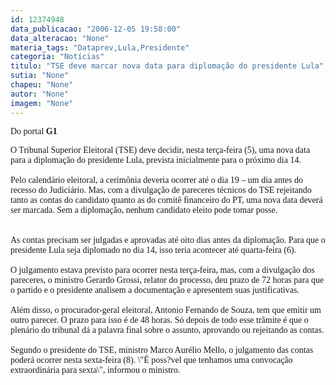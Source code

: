 ```yaml
---
id: 12374948
data_publicacao: "2006-12-05 19:58:00"
data_alteracao: "None"
materia_tags: "Dataprev,Lula,Presidente"
categoria: "Notícias"
titulo: "TSE deve marcar nova data para diplomação do presidente Lula"
sutia: "None"
chapeu: "None"
autor: "None"
imagem: "None"
---
```

<p><P><FONT face=Verdana>Do&nbsp;portal&nbsp;<STRONG>G1</STRONG></FONT></P></p>
<p><P><FONT face=Verdana>O Tribunal Superior Eleitoral (TSE) deve decidir, nesta terça-feira (5), uma nova data para a diplomação do presidente Lula, prevista inicialmente para o próximo dia 14. <BR><BR>Pelo calendário eleitoral, a cerimônia deveria ocorrer até o dia 19 – um dia antes do recesso do Judiciário. Mas, com a divulgação de pareceres técnicos do TSE rejeitando tanto as contas do candidato quanto as do comitê financeiro do PT, uma nova data deverá ser marcada. Sem a diplomação, nenhum candidato eleito pode tomar posse.<BR><BR><BR>As contas precisam ser julgadas e aprovadas até oito dias antes da diplomação. Para que o presidente Lula seja diplomado no dia 14, isso teria acontecer até quarta-feira (6). <BR><BR>O julgamento estava previsto para ocorrer nesta terça-feira, mas, com a divulgação dos pareceres, o ministro Gerardo Grossi, relator do processo, deu prazo de 72 horas para que o partido e o presidente analisem a documentação e apresentem suas justificativas.<BR><BR>Além disso, o procurador-geral eleitoral, Antonio Fernando de Souza, tem que emitir um outro parecer. O prazo para isso é de 48 horas. Só depois de todo esse trâmite é que o plenário do tribunal dá a palavra final sobre o assunto, aprovando ou rejeitando as contas.<BR><BR>Segundo o presidente do TSE, ministro Marco Aurélio Mello, o julgamento das contas poderá ocorrer nesta sexta-feira (8). \"É poss?vel que tenhamos uma convocação extraordinária para sexta\", informou o ministro.<BR></P></FONT> </p>
